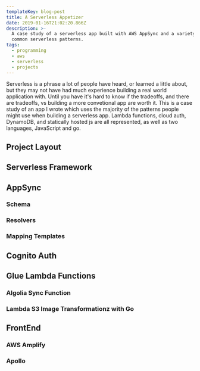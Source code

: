 ```yaml
---
templateKey: blog-post
title: A Serverless Appetizer
date: 2019-01-16T21:02:20.866Z
description: >-
  A case study of a serverless app built with AWS AppSync and a variety of other
  common serverless patterns.
tags:
  - programming
  - aws
  - serverless
  - projects
---
```


Serverless is a phrase a lot of people have heard, or learned a little about,
but they may not have had much experience building a real world application
with. Until you have it's hard to know if the tradeoffs, and there are
tradeoffs, vs building a more convetional app are worth it. This is a case study
of an app I wrote which uses the majority of the patterns people might use when
building a serverless app. Lambda functions, cloud auth, DynamoDB, and
statically hosted js are all represented, as well as two languages, JavaScript
and go.

## Project Layout

## Serverless Framework

## AppSync

### Schema

### Resolvers

### Mapping Templates

## Cognito Auth

## Glue Lambda Functions

### Algolia Sync Function

### Lambda S3 Image Transformationz with Go

## FrontEnd

### AWS Amplify

### Apollo
